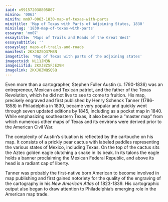 ```yaml
---
iaid: x991572038805867
minino: '0063'
minifn: mm07-0063-1830-map-of-texas-with-parts
minititle: 'Map of Texas with Parts of Adjoining States, 1830'
minislug: '1830-map-of-texas-with-parts'
essayno: 'mm07'
essaytitle: 'Maps of Trails and Roads of the Great West'
essaysubtitle: ''
essayslug: maps-of-trails-and-roads
manifest: 2KXJ8ZSQ37M8N
imagetitle: 'Map of Texas with parts of the adjoining states'
imagectxid: NL11JM3N
imageiiifid: 2KXJ8ZSFJE29N
imagelink: 2KXJ8ZWQSQSQ
---
```

Even more than a cartographer, Stephen Fuller Austin (c. 1790-1836) was an entrepreneur, Mexican and Texican patriot, and the father of the Texas Revolution, which he did not live to see to come to fruition. His map, precisely engraved and first published by Henry Schenck Tanner (1786-1858) in Philadelphia in 1830, became very popular and quickly went through seven updated editions by 1845, including as a pocket map in 1840. While emphasizing southeastern Texas, it also became a “master map” from which numerous other maps of Texas and its environs were derived prior to the American Civil War. 

The complexity of Austin’s situation is reflected by the cartouche on his map. It consists of a prickly pear cactus with labeled paddles representing the various states of Mexico, including Texas. On the top of the cactus sits the Aztec golden eagle clutching a snake in its beak. In its talons the eagle holds a banner proclaiming the Mexican Federal Republic, and above its head is a radiant cap of liberty. 

Tanner was probably the first-native born American to become involved in map publishing and first gained notoriety for the quality of the engraving of the cartography in his _New American Atlas_ of 1823-1839. His cartographic output also began to draw attention to Philadelphia’s emerging role in the American map trade.

